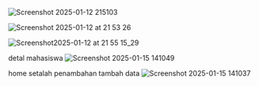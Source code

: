 ![Screenshot 2025-01-12 215103](https://github.com/user-attachments/assets/1f5ce40a-09fc-4d70-93ed-8d4774989c7c)

![Screenshot 2025-01-12 at 21 53 26](https://github.com/user-attachments/assets/6160ebb1-c682-40fa-a54e-d565862b85ad)

![Screenshot2025-01-12 at 21 55 15_29](https://github.com/user-attachments/assets/8ace475c-ca59-4c83-8996-1bc729bb5323)


detal mahasiswa ![Screenshot 2025-01-15 141049](https://github.com/user-attachments/assets/0346d6d3-4f09-4a99-ae20-f3dd0c1f0957)

home setalah penambahan tambah data ![Screenshot 2025-01-15 141037](https://github.com/user-attachments/assets/7f1f3d2f-e0ee-4724-8068-1938ba80ef28)

